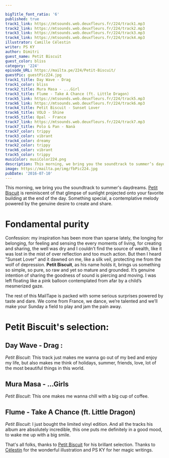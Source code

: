 ```yaml
---

bigTitle_font_ratio: '6'
published: true
track1_link: https://mtsounds.web.deuxfleurs.fr/224/track1.mp3
track2_link: https://mtsounds.web.deuxfleurs.fr/224/track2.mp3
track3_link: https://mtsounds.web.deuxfleurs.fr/224/track3.mp3
track4_link: https://mtsounds.web.deuxfleurs.fr/224/track4.mp3
illustrator: Camille Célestin
writer: PS KY
author: Dimitri
guest_name: Petit Biscuit
guest_color: bliss
category: '224'
episode_URL: https://mailta.pe/224/Petit-Biscuit/
guestPic: guestPic224.jpg
track1_title: Day Wave - Drag
track1_color: bliss
track2_title: Mura Masa - ...Girl
track3_title: Flume - Take A Chance (ft. Little Dragon)
track5_link: https://mtsounds.web.deuxfleurs.fr/224/track5.mp3
track6_link: https://mtsounds.web.deuxfleurs.fr/224/track6.mp3
track4_title: Petit Biscuit - Sunset Lover
track6_title: VOLO - Shine
track5_title: Opal - France
track7_link: https://mtsounds.web.deuxfleurs.fr/224/track7.mp3
track7_title: Polo & Pan - Nanä
track7_color: trippy
track3_color: vibrant
track4_color: dreamy
track2_color: trippy
track6_color: vibrant
track5_color: trippy
musiColor: musiColor224.png
description: This morning, we bring you the soundtrack to summer’s daydreams. Petit Biscuit is reminiscent of that glimpse of sunlight projected onto your favorite building at the end of the day. Something special, a contemplative melody powered by the genuine desire to create and share.
image: https://mailta.pe/img/fbPic224.jpg
pubDate: '2016-07-10'
---
```

This morning, we bring you the soundtrack to summer's daydreams. [Petit Biscuit](https://www.facebook.com/petitbiscuitsound/ "Petit Biscuit's Facebook") is reminiscent of that glimpse of sunlight projected onto your favorite building at the end of the day. Something special, a contemplative melody powered by the genuine desire to create and share.

# Fondamental purity

Confession: my inspiration has been more than sparse lately, the longing for belonging, for feeling and sensing the every moments of living, for creating and sharing, the well was dry and I couldn’t find the source of wealth, like it was lost in the mist of over reflection and too much action. But then I heard "Sunset Lover" and it dawned on me, like a silk veil, protecting me from the wolf of depression.
**Petit Biscuit**, as his name holds it, brings us something so simple, so pure, so raw and yet so mature and grounded. It’s genuine intention of sharing the goodness of sound is piercing and moving. I was left floating like a pink balloon contemplated from afar by a child’s mesmerized gaze.

The rest of this MailTape is packed with some serious surprises powered by taste and dare. We come from France, we dance, we’re talented and we’ll make your Sunday a field to play and jam the pain away.

# Petit Biscuit's selection:

## Day Wave - Drag : 

_Petit Biscuit_: This track just makes me wanna go out of my bed and enjoy my life, but also makes me think of holidays, summer, friends, love, lot of the most beautiful things in this world.

## Mura Masa - ...Girls

_Petit Biscuit_: This one makes me wanna chill with a big cup of coffee.


## Flume - Take A Chance (ft. Little Dragon) 

_Petit Biscuit_: I just bought the limited vinyl edition. And all the tracks his album are absolutely incredible, this one puts me definitely in a good mood, to wake me up with a big smile.

That's all folks, thanks to [Petit Biscuit](https://petitbiscuit.lnk.to/listenYo) for his brillant selection. Thanks to [Célestin](http://www.slipontherock.com/) for the wonderful illustration and PS KY for her magic writings.

